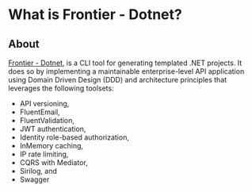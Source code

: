 # What is Frontier - Dotnet?

## About

[Frontier - Dotnet](https://github.com/realdecoy/frontier/tree/development/src/commands/dotnet), is a CLI tool for generating templated .NET projects. It does so by implementing a maintainable enterprise-level API application using Domain Driven Design (DDD) and architecture principles that leverages the following toolsets:
- API versioning,
- FluentEmail,
- FluentValidation,
- JWT authentication,
- Identity role-based authorization,
- InMemory caching,
- IP rate limiting,
- CQRS with Mediator,
- Sirilog, and
- Swagger

